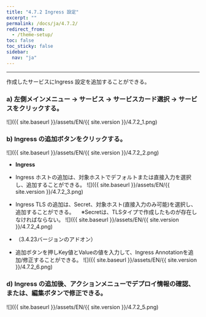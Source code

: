 ```yaml
---
title: "4.7.2 Ingress 設定"
excerpt: ""
permalink: /docs/ja/4.7.2/
redirect_from:
  - /theme-setup/
toc: false
toc_sticky: false
sidebar:
  nav: "ja"
---
```


---
作成したサービスにIngress 設定を追加することができる。

### a\) 左側メインメニュー → サービス → サービスカード選択 → サービスをクリックする。
![]({{ site.baseurl }}/assets/EN/{{ site.version }}/4.7.2_1.png)

### b\) Ingress の追加ボタンをクリックする。
![]({{ site.baseurl }}/assets/EN/{{ site.version }}/4.7.2_2.png)

* **Ingress**

* Ingress ホストの追加は、対象ホストでデフォルトまたは直接入力を選択し、追加することができる。
![]({{ site.baseurl }}/assets/EN/{{ site.version }}/4.7.2_3.png)

* Ingress TLS の追加は、Secret、対象ホスト(直接入力のみ可能)を選択し、追加することができる。
　※Secretは、TLSタイプで作成したものが存在しなければならない。
![]({{ site.baseurl }}/assets/EN/{{ site.version }}/4.7.2_4.png)

* （3.4.23バージョンのアドオン）
* 追加ボタンを押しKey値とValueの値を入力して、Ingress Annotationを追加/修正することができる。
![]({{ site.baseurl }}/assets/EN/{{ site.version }}/4.7.2_6.png)

### d\) Ingress の追加後、アクションメニューでデプロイ情報の確認、または、編集ボタンで修正できる。
![]({{ site.baseurl }}/assets/EN/{{ site.version }}/4.7.2_5.png)
